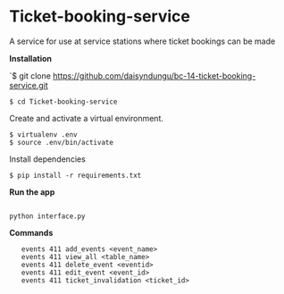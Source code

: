 # Ticket-booking-service
A service for use at service stations where ticket bookings can be made

**Installation**

`$ git clone https://github.com/daisyndungu/bc-14-ticket-booking-service.git

`$ cd Ticket-booking-service`
 
 Create and activate a virtual environment.
 
 ```
 $ virtualenv .env
 $ source .env/bin/activate
 ```
 
 Install dependencies
 
 `$ pip install -r requirements.txt`




 **Run the app**
 
 ```

 python interface.py

 ```

 **Commands**
 
 ```
    events 411 add_events <event_name>
    events 411 view_all <table_name>
    events 411 delete_event <eventid>
    events 411 edit_event <event_id>
    events 411 ticket_invalidation <ticket_id> 

```
 
